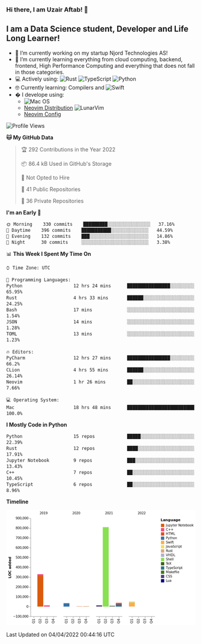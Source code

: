 ### Hi there, I am Uzair Aftab! 👋

## I am a Data Science student, Developer and Life Long Learner!
- 🔭 I’m currently working on my startup Njord Technologies AS!
- 🌱 I’m currently learning everything from cloud computing, backend, frontend, High Performance Computing and everything that does not fall in those categories.
- 💻 Actively using: <img alt="Rust" src="https://img.shields.io/badge/rust-%23000000.svg?style=for-the-badge&logo=rust&logoColor=white"/> <img alt="TypeScript" src="https://img.shields.io/badge/typescript-%23007ACC.svg?style=for-the-badge&logo=typescript&logoColor=white"/> <img alt="Python" src="https://img.shields.io/badge/python-%2314354C.svg?style=for-the-badge&logo=python&logoColor=white"/>
- 🤓 Currently learning: Compilers and ![Swift](https://img.shields.io/badge/swift-F54A2A?style=for-the-badge&logo=swift&logoColor=white)
- � I develope using: 
  - ![Mac OS](https://img.shields.io/badge/mac%20os-000000?style=for-the-badge&logo=macos&logoColor=F0F0F0)
  -  [Neovim Distribution](https://github.com/LunarVim/LunarVim) <img alt="LunarVim" src="https://www.lunarvim.org/assets/lunarvim_logo.png" width="5%"/>
  -  [Neovim Config](https://github.com/Uzaaft/lvim_abz)
  
<!--START_SECTION:waka-->
![Profile Views](http://img.shields.io/badge/Profile%20Views-13-blue)

**🐱 My GitHub Data** 

> 🏆 292 Contributions in the Year 2022
 > 
> 📦 86.4 kB Used in GitHub's Storage 
 > 
> 🚫 Not Opted to Hire
 > 
> 📜 41 Public Repositories 
 > 
> 🔑 36 Private Repositories  
 > 
**I'm an Early 🐤** 

```text
🌞 Morning    330 commits    █████████░░░░░░░░░░░░░░░░   37.16% 
🌆 Daytime    396 commits    ███████████░░░░░░░░░░░░░░   44.59% 
🌃 Evening    132 commits    ███░░░░░░░░░░░░░░░░░░░░░░   14.86% 
🌙 Night      30 commits     ░░░░░░░░░░░░░░░░░░░░░░░░░   3.38%

```


📊 **This Week I Spent My Time On** 

```text
⌚︎ Time Zone: UTC

💬 Programming Languages: 
Python                   12 hrs 24 mins      ████████████████░░░░░░░░░   65.95% 
Rust                     4 hrs 33 mins       ██████░░░░░░░░░░░░░░░░░░░   24.25% 
Bash                     17 mins             ░░░░░░░░░░░░░░░░░░░░░░░░░   1.54% 
JSON                     14 mins             ░░░░░░░░░░░░░░░░░░░░░░░░░   1.28% 
TOML                     13 mins             ░░░░░░░░░░░░░░░░░░░░░░░░░   1.23%

🔥 Editors: 
PyCharm                  12 hrs 27 mins      ████████████████░░░░░░░░░   66.2% 
CLion                    4 hrs 55 mins       ██████░░░░░░░░░░░░░░░░░░░   26.14% 
Neovim                   1 hr 26 mins        ██░░░░░░░░░░░░░░░░░░░░░░░   7.66%

💻 Operating System: 
Mac                      18 hrs 48 mins      █████████████████████████   100.0%

```

**I Mostly Code in Python** 

```text
Python                   15 repos            █████░░░░░░░░░░░░░░░░░░░░   22.39% 
Rust                     12 repos            ████░░░░░░░░░░░░░░░░░░░░░   17.91% 
Jupyter Notebook         9 repos             ███░░░░░░░░░░░░░░░░░░░░░░   13.43% 
C++                      7 repos             ██░░░░░░░░░░░░░░░░░░░░░░░   10.45% 
TypeScript               6 repos             ██░░░░░░░░░░░░░░░░░░░░░░░   8.96%

```


**Timeline**

![Chart not found](https://raw.githubusercontent.com/Uzaaft/Uzaaft/master/charts/bar_graph.png) 


 Last Updated on 04/04/2022 00:44:16 UTC
<!--END_SECTION:waka-->
